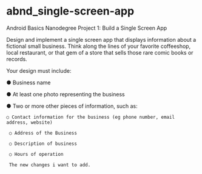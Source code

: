 # abnd_single-screen-app

Android Basics Nanodegree
Project 1: Build a Single Screen App

Design and implement a single screen app that displays information about a fictional small business. Think along the lines of your favorite coffeeshop, local restaurant, or that gem of a store that sells those rare comic books or records.

Your design must include:

● Business name

● At least one photo representing the business

● Two or more other pieces of information, such as:

    ○ Contact information for the business (eg phone number, email address, website)
  
     ○ Address of the Business
  
     ○ Description of business
  
     ○ Hours of operation

     The new changes i want to add.
